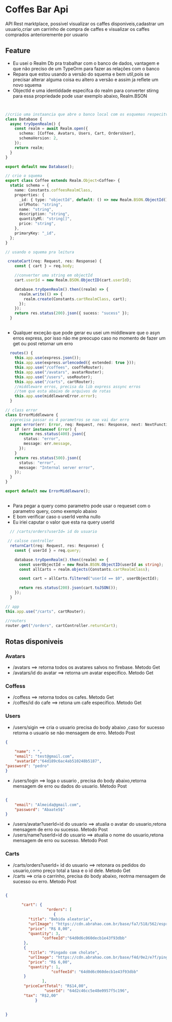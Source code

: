 # Coffes Bar Api
API Rest marktplace, possivel visualizar os caffes disponiveis,cadastrar um usuario,criar um carrinho de compra de caffes e visualizar os caffes comprados anterioremente por usuario


## Feature
- Eu usei o Realm Db pra trabalhar com o banco de dados, vantagem e que não preciso de um TypeOrm para fazer as relações com o banco
- Repara que estou usando a versão do squema e bem util,pois se precisar alterar alguma coisa  eu altero a versão e assim ja reflete um novo squema
- ObjectId e uma identiddade especifca do realm para converter stirng para essa propriedade pode usar exemplo abaixo, Realm.BSON

```typescript


//criio uma instaancia que abre o banco local com os esquemas respecitvos
class Database {
  async tryOpenRealm() {
    const realm = await Realm.open({
      schema: [Coffee, Avatars, Users, Cart, OrdersUser],
      schemaVersion: 2,
    });
    return realm;
  }
}

export default new Database();

// crio o squema
export class Coffee extends Realm.Object<Coffee> {
  static schema = {
    name: Constants.coffeesRealmClass,
    properties: {
      _id: { type: "objectId", default: () => new Realm.BSON.ObjectId() },
      urlPhoto: "string",
      name: "string",
      description: "string",
      quantityMl: "string[]",
      price: "string",
    },
    primaryKey: "_id",
  };
}

// usando o squema pra leitura

 createCart(req: Request, res: Response) {
    const { cart } = req.body;

    //converter uma string em objectId
    cart.userId = new Realm.BSON.ObjectID(cart.userId);

    database.tryOpenRealm().then((realm) => {
      realm.write(() => {
        realm.create(Constants.cartRealmClass, cart);
      });
    });
    return res.status(200).json({ sucess: "sucess" });
  }

```

##
- Qualquer exceção que pode gerar eu usei um middleware que o asyn erros express, por isso não me preocupo caso no momento de fazer um get ou post retornar um erro

```typescript
  routes() {
    this.app.use(express.json());
    this.app.use(express.urlencoded({ extended: true }));
    this.app.use("/coffees", cooffeRouter);
    this.app.use("/avatars", avatarRouter);
    this.app.use("/users", useRouter);
    this.app.use("/carts", cartRouter);
    //middleware erros, precisa da lib express assync erros
    //tem que esta abaixo de arquivos de rotas
    this.app.use(middlewareError.error);
  }

// class error
class ErrorMiddleware {
  //precisa passar os 4 parametros se nao vai dar erro
  async error(err: Error, req: Request, res: Response, next: NextFunction) {
    if (err instanceof Error) {
      return res.status(400).json({
        status: "error",
        message: err.message,
      });
    }
    return res.status(500).json({
      status: "error",
      message: "Internal server error",
    });
  }
}

export default new ErrorMiddleware();


```

##
- Para pegar a query como parametro pode usar o requeset com o parametro query, como exemplo abaixo
- E bom verificar caso o userId venha nullo
- Eu iriei caputar o valor que esta na query userId

```typescript
  // /carts/orders?userId= id do usuario

 // calsse controller
  returnCart(req: Request, res: Response) {
    const { userId } = req.query;

    database.tryOpenRealm().then((realm) => {
      const userObjectId = new Realm.BSON.ObjectID(userId as string);
      const allCarts = realm.objects(Constants.cartRealmClass);

      const cart = allCarts.filtered("userId == $0", userObjectId);

      return res.status(200).json(cart.toJSON());
    });
  }

// app
this.app.use("/carts", cartRouter);

//routers
router.get("/orders", cartController.returnCart);


```


## Rotas disponiveis
### Avatars
- /avatars ==> retorna todos os avatares salvos no firebase. Metodo Get
- /avatars/id do avatar ==> retorna um avatar especifico. Metodo Get

### Coffess
- /coffess ==> retorna todos os cafes. Metodo Get
- /coffes/id do cafe ==> retona um cafe especifico. Metodo Get

### Users
- /users/sigin ==> cria o usuario precisa do body abaixo ,caso for sucesso retorna o usuario se não mensagem de erro. Metodo Post

```json
{
	
	"name": " ",
	"email": "test@gmail.com",
	"avatarId":"64d189c6ac4ab510248b5187",
"password": "pedro"
}

```
- /users/login ==> loga o usuario , precisa do body abaixo,retorna mensagem de erro ou dados do usuario. Metodo Post

```json

{
	"email": "Almeida@gmail.com",
	"password": "Abaate5$"	
}
```
- /users/avatar?userId=id do usuario ==> atualia o avatar do usuario,retona mensagem de erro ou sucesso. Metodo Post
- /users/name?userId=id do usuario ==> atualia o nome do usuario,retona mensagem de erro ou sucesso. Metodo Post

### Carts
- /carts/orders?userId= id do usuario ==> retonara os pedidos do usuario,como preço total a taxa e o id dele. Metodo Get
- /carts ==> cria o carrinho, precisa do body abaixo, reotrna mensagem de sucesso ou erro. Metodo Post

```json

{
	
       "cart": {
				  "orders": [
					 {
          "title": "Bebida aleatoria",
          "urlImage": "https://cdn.abrahao.com.br/base/fa7/518/562/espresso.jpg",
          "price": "R$ 8,00",
          "quantity": 3,
			    "coffeeId":"64d0d6c060decb1e43f93dbb"
        },
        {
          "title": "Pingado com cholate",
          "urlImage": "https://cdn.abrahao.com.br/base/f4d/0e2/e7f/pingado.jpg",
          "price": "R$ 6,00",
          "quantity": 1,
					"coffeeId": "64d0d6c060decb1e43f93dbb"
        }
				],
        "priceCartTotal": "R$14,00",
				 "userId": "64d2c46cc5e48e0957f5c196",
        "tax": "R$2,00"
			 }
     
	
}


```  

